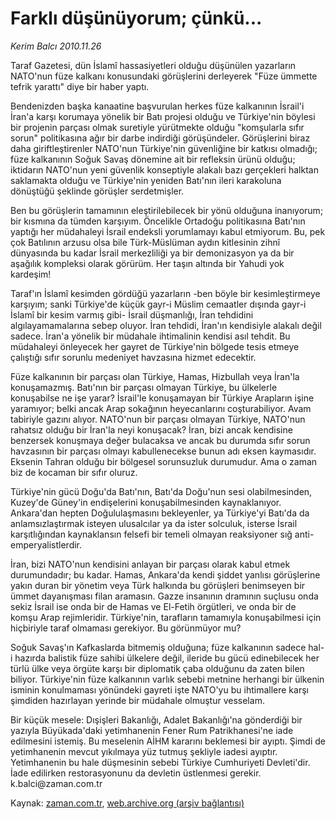 # Farklı düşünüyorum; çünkü...

*Kerim Balcı 2010.11.26*

<td class="news-spot">
<p>Taraf Gazetesi, dün İslamî hassasiyetleri olduğu düşünülen yazarların NATO'nun füze kalkanı konusundaki görüşlerini derleyerek "Füze ümmette tefrik yarattı" diye bir haber yaptı.</p>
<p><p>Bendenizden başka kanaatine başvurulan herkes füze kalkanının İsrail'i İran'a karşı korumaya yönelik bir Batı projesi olduğu ve Türkiye'nin böylesi bir projenin parçası olmak suretiyle yürütmekte olduğu "komşularla sıfır sorun" politikasına ağır bir darbe indirdiği görüşündeler. Görüşlerini biraz daha giriftleştirenler NATO'nun Türkiye'nin güvenliğine bir katkısı olmadığı; füze kalkanının Soğuk Savaş dönemine ait bir refleksin ürünü olduğu; iktidarın NATO'nun yeni güvenlik konseptiyle alakalı bazı gerçekleri halktan saklamakta olduğu ve Türkiye'nin yeniden Batı'nın ileri karakoluna dönüştüğü şeklinde görüşler serdetmişler.
<p>Ben bu görüşlerin tamamının eleştirilebilecek bir yönü olduğuna inanıyorum; bir kısmına da tümden karşıyım. Öncelikle Ortadoğu politikasına Batı'nın yaptığı her müdahaleyi İsrail endeksli yorumlamayı kabul etmiyorum. Bu, pek çok Batılının arzusu olsa bile Türk-Müslüman aydın kitlesinin zihnî dünyasında bu kadar İsrail merkezliliği ya bir demonizasyon ya da bir aşağılık kompleksi olarak görürüm. Her taşın altında bir Yahudi yok kardeşim!
<p>Taraf'ın İslamî kesimden gördüğü yazarların -ben böyle bir kesimleştirmeye karşıyım; sanki Türkiye'de küçük gayr-i Müslim cemaatler dışında gayr-i İslamî bir kesim varmış gibi- İsrail düşmanlığı, İran tehdidini algılayamamalarına sebep oluyor. İran tehdidi, İran'ın kendisiyle alakalı değil sadece. İran'a yönelik bir müdahale ihtimalinin kendisi asıl tehdit. Bu müdahaleyi önleyecek her gayret de Türkiye'nin bölgede tesis etmeye çalıştığı sıfır sorunlu medeniyet havzasına hizmet edecektir.
<p>Füze kalkanının bir parçası olan Türkiye, Hamas, Hizbullah veya İran'la konuşamazmış. Batı'nın bir parçası olmayan Türkiye, bu ülkelerle konuşabilse ne işe yarar? İsrail'le konuşamayan bir Türkiye Arapların işine yaramıyor; belki ancak Arap sokağının heyecanlarını coşturabiliyor. Avam tabiriyle gazını alıyor. NATO'nun bir parçası olmayan Türkiye, NATO'nun rahatsız olduğu bir İran'la neyi konuşacak? İran, bizi ancak kendisine benzersek konuşmaya değer bulacaksa ve ancak bu durumda sıfır sorun havzasının bir parçası olmayı kabullenecekse bunun adı eksen kaymasıdır. Eksenin Tahran olduğu bir bölgesel sorunsuzluk durumudur. Ama o zaman biz de kocaman bir sıfır oluruz.
<p>Türkiye'nin gücü Doğu'da Batı'nın, Batı'da Doğu'nun sesi olabilmesinden, Kuzey'de Güney'in endişelerini konuşabilmesinden kaynaklanıyor. Ankara'dan hepten Doğululaşmasını bekleyenler, ya Türkiye'yi Batı'da da anlamsızlaştırmak isteyen ulusalcılar ya da ister solculuk, isterse İsrail karşıtlığından kaynaklansın felsefi bir temeli olmayan reaksiyoner sığ anti-emperyalistlerdir.
<p>İran, bizi NATO'nun kendisini anlayan bir parçası olarak kabul etmek durumundadır; bu kadar. Hamas, Ankara'da kendi şiddet yanlısı görüşlerine yakın duran bir yönetim veya Türk halkında bu görüşleri benimseyen bir ümmet dayanışması filan aramasın. Gazze insanının dramının suçlusu onda sekiz İsrail ise onda bir de Hamas ve El-Fetih örgütleri, ve onda bir de komşu Arap rejimleridir. Türkiye'nin, tarafların tamamıyla konuşabilmesi için hiçbiriyle taraf olmaması gerekiyor. Bu görünmüyor mu?
<p>Soğuk Savaş'ın Kafkaslarda bitmemiş olduğuna; füze kalkanının sadece hal-i hazırda balistik füze sahibi ülkelere değil, ileride bu gücü edinebilecek her türlü ülke veya örgüte karşı bir diplomatik çaba olduğunu da zaten bilen biliyor. Türkiye'nin füze kalkanının varlık sebebi metnine herhangi bir ülkenin isminin konulmaması yönündeki gayreti işte NATO'yu bu ihtimallere karşı şimdiden hazırlayan yerinde bir müdahale olmuştur vesselam.
<p>Bir küçük mesele: Dışişleri Bakanlığı, Adalet Bakanlığı'na gönderdiği bir yazıyla Büyükada'daki yetimhanenin Fener Rum Patrikhanesi'ne iade edilmesini istemiş. Bu meselenin AİHM kararını beklemesi bir ayıptı. Şimdi de yetimhanenin mevcut yıkılmaya yüz tutmuş şekliyle iadesi ayıptır. Yetimhanenin bu hale düşmesinin sebebi Türkiye Cumhuriyeti Devleti'dir. İade edilirken restorasyonunu da devletin üstlenmesi gerekir. k.balci@zaman.com.tr</p>
<a href="http://web.archive.org/web/20101130170624/mailto:k.balci@zaman.com.tr">
</a></p></p></p></p></p></p></p></p></td>

Kaynak: [zaman.com.tr](http://zaman.com.tr/yazar.do?yazino=1057100), [web.archive.org (arşiv bağlantısı)](http://web.archive.org/web/20101130170624/http://zaman.com.tr/yazar.do?yazino=1057100)
